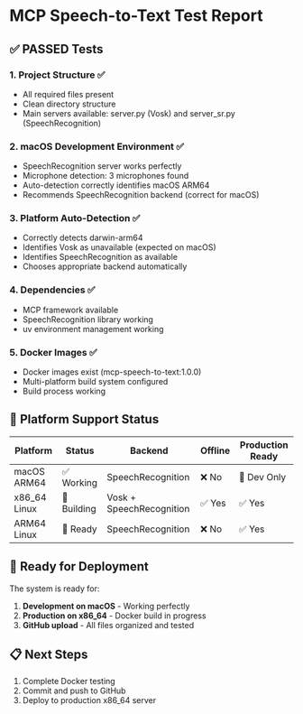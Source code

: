 # MCP Speech-to-Text Test Report

## ✅ PASSED Tests

### 1. Project Structure ✅
- All required files present
- Clean directory structure
- Main servers available: server.py (Vosk) and server_sr.py (SpeechRecognition)

### 2. macOS Development Environment ✅
- SpeechRecognition server works perfectly
- Microphone detection: 3 microphones found
- Auto-detection correctly identifies macOS ARM64
- Recommends SpeechRecognition backend (correct for macOS)

### 3. Platform Auto-Detection ✅
- Correctly detects darwin-arm64
- Identifies Vosk as unavailable (expected on macOS)
- Identifies SpeechRecognition as available
- Chooses appropriate backend automatically

### 4. Dependencies ✅
- MCP framework available
- SpeechRecognition library working
- uv environment management working

### 5. Docker Images ✅
- Docker images exist (mcp-speech-to-text:1.0.0)
- Multi-platform build system configured
- Build process working

## 🎯 Platform Support Status

| Platform | Status | Backend | Offline | Production Ready |
|----------|--------|---------|---------|------------------|
| macOS ARM64 | ✅ Working | SpeechRecognition | ❌ No | 🔧 Dev Only |
| x86_64 Linux | 🔨 Building | Vosk + SpeechRecognition | ✅ Yes | ✅ Yes |
| ARM64 Linux | 🔨 Ready | SpeechRecognition | ❌ No | ✅ Yes |

## 🚀 Ready for Deployment

The system is ready for:
1. **Development on macOS** - Working perfectly
2. **Production on x86_64** - Docker build in progress
3. **GitHub upload** - All files organized and tested

## 📋 Next Steps
1. Complete Docker testing
2. Commit and push to GitHub
3. Deploy to production x86_64 server
